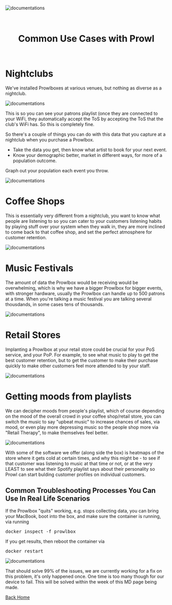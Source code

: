 ![documentations](http://getprowl.com/assets/images/documentation1.png)

<br><h1 align="center">Common Use Cases with Prowl</h1></br>


# Nightclubs 

We've installed Prowlboxes at various venues, but nothing as diverse as a nightclub. 

![documentations](http://getprowl.com/assets/images/prowlbox.jpg)

This is so you can see your patrons playlist (once they are connected to your WiFi, they automatically accept the ToS by accepting the ToS that the club's WiFi has. So this is completely fine. 

So there's a couple of things you can do with this data that you capture at a nightclub when you purchase a Prowlbox. 

* Take the data you get, then know what artist to book for your next event.
* Know your demographic better, market in different ways, for more of a population outcome. 

Graph out your population each event you throw.

![documentations](https://sites.google.com/a/academicrightspress.com/arp/_/rsrc/1456074309358/entertainment/music/music/Flyer%20graph%20image.png)

# Coffee Shops 

This is essentially very different from a nightclub, you want to know what people are listening to so you can cater to your customers listening habits by playing stuff over your system when they walk in, they are more inclined to come back to that coffee shop, and set the perfect atmosphere for customer retention. 

![documentations](https://static1.squarespace.com/static/55b65ffee4b0eeee5d6a5a39/55ee11a0e4b06837e7058b5d/55ee11a3e4b0c46828ed5176/1441665454847/3+Ideas4.jpg)


# Music Festivals 

The amount of data the Prowlbox would be receiving would be overwhelming, which is why we have a bigger Prowlbox for bigger events, with stronger hardware, usually the Prowlbox can handle up to 500 patrons at a time. When you're talking a music festival you are talking several thousdands, in some cases tens of thousands. 

![documentations](https://www.tourtech.com/wp-content/uploads/2017/01/Screen-Shot-2017-01-31-at-4.27.39-PM.png)


# Retail Stores 

Implanting a Prowlbox at your retail store could be crucial for your PoS service, and your PoP. For example, to see what music to play to get the best customer retention, but to get the customer to make their purchase quickly to make other customers feel more attended to by your staff. 

![documentations](http://d3fi73yr6l0nje.cloudfront.net/PublishingImages/rsz_retailnext_heatmap_art_03-2012.jpg)

# Getting moods from playlists

We can decipher moods from people's playlist, which of course depending on the mood of the overall crowd in your coffee shop/retail store, you can switch the music to say "upbeat  music" to increase chances of sales, via mood, or even play more depressing music so the people shop more via "Retail Therapy", to make themselves feel better. 

![documentations](http://www.getprowl.com/assets/images/flow.png)

With some of the software we offer (along side the box) is heatmaps of the store where it gets cold at certain times, and why this might be - to see if that customer was listening to music at that time or not, or at the very LEAST to see what their Spotify playlist says about their personality so Prowl can start bulding customer profiles on individual customers.

## Common Troubleshooting Processes You Can Use In Real Life Scenarios

If the Prowlbox "quits" working, e.g. stops collecting data, you can bring your MacBook, boot into the box, and make sure the container is running, via running 

<pre>docker inspect -f prowlbox</pre>

If you get results, then reboot the container via

<pre>docker restart</pre> 

![documentations](https://getprowl.com/assets/images/terminal.png)

That should solve 99% of the issues, we are currently working for a fix on this problem, it's only happened once. One time is too many though for our device to fail. This will be solved within the week of this MD page being made. 

[Back Home](https://www.getprowl.com)
